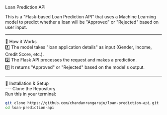 Loan Prediction API 

This is a "Flask-based Loan Prediction API" that uses a Machine Learning model to predict whether a loan will be "Approved" or "Rejected" based on user input.

---

🔹 How it Works  
1️⃣ The model takes "loan application details" as input (Gender, Income, Credit Score, etc.).  
2️⃣ The Flask API processes the request and makes a prediction.  
3️⃣ It returns "Approved" or "Rejected" based on the model's output.  

---

🔹 Installation & Setup  
--- Clone the Repository  
Run this in your terminal:  
```bash
git clone https://github.com/chandanrangaraju/loan-prediction-api.git
cd loan-prediction-api
